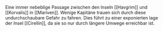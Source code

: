 Eine immer nebeblige Passage zwischen den Inseln [[Havgrim]] und [[Korvalis]] in [[Mariven]]. Wenige Kapitäne trauen sich durch diese undurchschaubare Gefahr zu fahren. Dies führt zu einer exponierten lage der Insel [[Cirellin]], da sie so nur durch längere Umwege erreichbar ist.